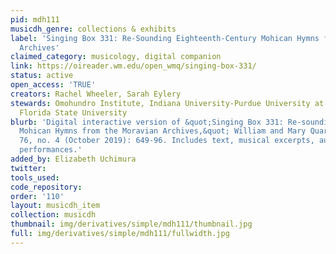 ```yaml
---
pid: mdh111
musicdh_genre: collections & exhibits
label: 'Singing Box 331: Re-Sounding Eighteenth-Century Mohican Hymns from the Moravian
  Archives'
claimed_category: musicology, digital companion
link: https://oireader.wm.edu/open_wmq/singing-box-331/
status: active
open_access: 'TRUE'
creators: Rachel Wheeler, Sarah Eylery
stewards: Omohundro Institute, Indiana University-Purdue University at Indianapolis,
  Florida State University
blurb: 'Digital interactive version of &quot;Singing Box 331: Re-sounding Eighteenth-Century
  Mohican Hymns from the Moravian Archives,&quot; William and Mary Quarterly, 3d ser.,
  76, no. 4 (October 2019): 649-96. Includes text, musical excerpts, audio and video
  performances.'
added_by: Elizabeth Uchimura
twitter: 
tools_used: 
code_repository: 
order: '110'
layout: musicdh_item
collection: musicdh
thumbnail: img/derivatives/simple/mdh111/thumbnail.jpg
full: img/derivatives/simple/mdh111/fullwidth.jpg
---
```

